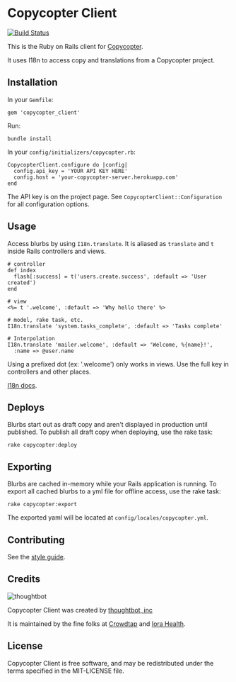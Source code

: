 Copycopter Client
=================

[![Build Status](https://travis-ci.org/stefanoverna/copycopter-server.png?branch=master)](https://travis-ci.org/stefanoverna/copycopter-ruby-client)

This is the Ruby on Rails client for
[Copycopter](https://github.com/copycopter/copycopter-server).

It uses I18n to access copy and translations from a Copycopter project.

Installation
------------

In your `Gemfile`:

    gem 'copycopter_client'

Run:

    bundle install

In your `config/initializers/copycopter.rb`:

    CopycopterClient.configure do |config|
      config.api_key = 'YOUR API KEY HERE'
      config.host = 'your-copycopter-server.herokuapp.com'
    end

The API key is on the project page. See `CopycopterClient::Configuration` for
all configuration options.

Usage
-----

Access blurbs by using `I18n.translate`. It is aliased as `translate` and `t`
inside Rails controllers and views.

    # controller
    def index
      flash[:success] = t('users.create.success', :default => 'User created')
    end

    # view
    <%= t '.welcome', :default => 'Why hello there' %>

    # model, rake task, etc.
    I18n.translate 'system.tasks_complete', :default => 'Tasks complete'

    # Interpolation
    I18n.translate 'mailer.welcome', :default => 'Welcome, %{name}!',
      :name => @user.name

Using a prefixed dot (ex: '.welcome') only works in views. Use the full key in
controllers and other places.

[I18n docs](http://rdoc.info/github/svenfuchs/i18n/master/file/README.textile).

Deploys
-------

Blurbs start out as draft copy and aren't displayed in production until
published. To publish all draft copy when deploying, use the rake task:

    rake copycopter:deploy

Exporting
---------

Blurbs are cached in-memory while your Rails application is running. To export
all cached blurbs to a yml file for offline access, use the rake task:

    rake copycopter:export

The exported yaml will be located at `config/locales/copycopter.yml`.

Contributing
------------

See the [style guide](https://github.com/copycopter/style-guide).

Credits
-------

![thoughtbot](http://thoughtbot.com/images/tm/logo.png)

Copycopter Client was created by [thoughtbot, inc](http://thoughtbot.com)

It is maintained by the fine folks at [Crowdtap](http://crowdtap.com) and
[Iora Health](http://iorahealth.com).

License
-------

Copycopter Client is free software, and may be redistributed under the terms
specified in the MIT-LICENSE file.

